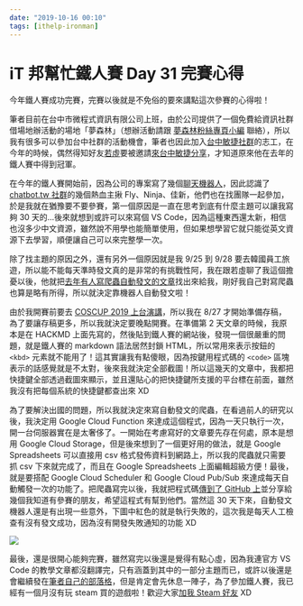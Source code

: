 ```yaml
---
date: "2019-10-16 00:10"
tags: [ithelp-ironman]
---
```

# iT 邦幫忙鐵人賽 Day 31 完賽心得

今年鐵人賽成功完賽，完賽以後就是不免俗的要來講點這次參賽的心得啦！

筆者目前在台中市微程式資訊有限公司上班，由於公司提供了一個免費給資訊社群借場地辦活動的場地「夢森林」（想辦活動請跟 [夢森林粉絲專頁小編](https://www.facebook.com/mpdreamforest) 聯絡），所以我有很多可以參加台中社群的活動機會，筆者也因此加入[台中敏捷社群](https://www.facebook.com/groups/Agile.Taichung/)的志工，在今年的時候，偶然得知好友[若虛](https://ithelp.ithome.com.tw/users/20103676/profile)要被邀請[來台中敏捷分享](https://agile-taichung.kktix.cc/events/scrum-team)，才知道原來他在去年的鐵人賽中得到冠軍。

在今年的鐵人賽開始前，因為公司的專案寫了幾個[聊天機器人](https://line.me/R/ti/p/@raq6533f)，因此認識了 [chatbot.tw 社群](https://www.facebook.com/groups/chatbot.tw/)的幾個熱血主揪 Fly、Ninja、佳新，他們也在找團隊一起參加，於是我就在猶豫要不要參賽，第一個原因是一直在思考到底有什麼主題可以讓我寫夠 30 天的…後來就想到或許可以來寫個 VS Code，因為這種東西還太新，相信也沒多少中文資源，雖然說不用學也能簡單使用，但如果想學習它就只能從英文資源下去學習，順便讓自己可以來完整學一次。

除了找主題的原因之外，還有另外一個原因就是我 9/25 到 9/28 要去韓國員工旅遊，所以能不能每天準時發文真的是非常的有挑戰性阿，我在跟若虛聊了我這個擔憂以後，他就把[去年有人寫爬蟲自動發文的文章](https://ithelp.ithome.com.tw/articles/10191096)找出來給我，剛好我自己對寫爬蟲也算是略有所得，所以就決定靠機器人自動發文啦！

由於我開賽前要去 [COSCUP 2019 上台演講](https://coscup.org/2019/programs/df839599-e969-498b-a050-002241988ffa)，所以我在 8/27 才開始準備存稿，為了要讓存稿更多，所以我就決定要晚點開賽。在準備第 2 天文章的時候，我原本是在 HACKMD 上面先寫的，然後貼到鐵人賽的網站後，發現一個很嚴重的問題，就是鐵人賽的 markdown 語法居然封鎖 HTML，所以常用來表示按鈕的 `<kbd>` 元素就不能用了！這其實讓我有點傻眼，因為按鍵用程式碼的 `<code>` 區塊表示的話感覺就是不太對，後來我就決定全部截圖！所以這幾天的文章中，我都把快捷鍵全部透過截圖來顯示，並且還貼心的把快捷鍵所支援的平台標在前面，雖然我沒有把每個系統的快捷鍵都查出來 XD

為了要解決出國的問題，所以我就決定來寫自動發文的爬蟲，在看過前人的研究以後，我決定用 Google Cloud Function 來達成這個程式，因為一天只執行一次，開一台伺服器實在是太奢侈了。一開始在考慮寫好的文章要先存在何處，原本是想用 Google Cloud Storage，但是後來想到了一個更好用的做法，就是 Google Spreadsheets 可以直接用 csv 格式發佈資料到網路上，所以我的爬蟲就只需要抓 csv 下來就完成了，而且在 Google Spreadsheets 上面編輯超級方便！最後，就是要搭配 Google Cloud Scheduler 和 Google Cloud Pub/Sub 來達成每天自動觸發一次的功能了。把爬蟲寫完以後，我就把程式碼[傳到了 GitHub 上](https://github.com/taichunmin/gcf-ithelp-ironman)並分享給幾個我知道有參賽的朋友，希望這程式有幫到他們。當然這 30 天下來，自動發文機器人還是有出現一些意外，下圖中紅色的就是執行失敗的，這次我是每天人工檢查有沒有發文成功，因為沒有開發失敗通知的功能 XD

![](https://i.imgur.com/o5beAcQ.png)

最後，還是很開心能夠完賽，雖然寫完以後還是覺得有點心虛，因為我連官方 VS Code 的教學文章都沒翻譯完，只有涵蓋到其中的一部分主題而已，或許以後還是會繼續發在[筆者自己的部落格](https://taichunmin.idv.tw)，但是肯定會先休息一陣子，為了參加鐵人賽，我已經有一個月沒有玩 steam 買的遊戲啦！歡迎大家[加我 Steam 好友](https://steamcommunity.com/id/taichunmin/) XD
